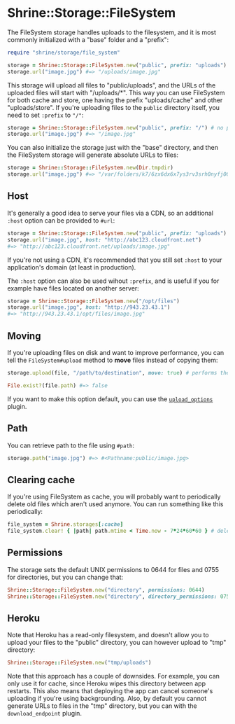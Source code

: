 # Shrine::Storage::FileSystem

The FileSystem storage handles uploads to the filesystem, and it is most
commonly initialized with a "base" folder and a "prefix":

```rb
require "shrine/storage/file_system"

storage = Shrine::Storage::FileSystem.new("public", prefix: "uploads")
storage.url("image.jpg") #=> "/uploads/image.jpg"
```

This storage will upload all files to "public/uploads", and the URLs of the
uploaded files will start with "/uploads/\*". This way you can use FileSystem
for both cache and store, one having the prefix "uploads/cache" and other
"uploads/store". If you're uploading files to the `public` directory itself,
you need to set `:prefix` to `"/"`:

```rb
storage = Shrine::Storage::FileSystem.new("public", prefix: "/") # no prefix
storage.url("image.jpg") #=> "/image.jpg"
```

You can also initialize the storage just with the "base" directory, and then
the FileSystem storage will generate absolute URLs to files:

```rb
storage = Shrine::Storage::FileSystem.new(Dir.tmpdir)
storage.url("image.jpg") #=> "/var/folders/k7/6zx6dx6x7ys3rv3srh0nyfj00000gn/T/image.jpg"
```

## Host

It's generally a good idea to serve your files via a CDN, so an additional
`:host` option can be provided to `#url`:

```rb
storage = Shrine::Storage::FileSystem.new("public", prefix: "uploads")
storage.url("image.jpg", host: "http://abc123.cloudfront.net")
#=> "http://abc123.cloudfront.net/uploads/image.jpg"
```

If you're not using a CDN, it's recommended that you still set `:host` to your
application's domain (at least in production).

The `:host` option can also be used wihout `:prefix`, and is useful if you for
example have files located on another server:

```rb
storage = Shrine::Storage::FileSystem.new("/opt/files")
storage.url("image.jpg", host: "http://943.23.43.1")
#=> "http://943.23.43.1/opt/files/image.jpg"
```

## Moving

If you're uploading files on disk and want to improve performance, you can tell
the `FileSystem#upload` method to **move** files instead of copying them:

```rb
storage.upload(file, "/path/to/destination", move: true) # performs the `mv` command

File.exist?(file.path) #=> false
```

If you want to make this option default, you can use the
[`upload_options`][upload_options] plugin.

## Path

You can retrieve path to the file using `#path`:

```rb
storage.path("image.jpg") #=> #<Pathname:public/image.jpg>
```

## Clearing cache

If you're using FileSystem as cache, you will probably want to periodically
delete old files which aren't used anymore. You can run something like this
periodically:

```rb
file_system = Shrine.storages[:cache]
file_system.clear! { |path| path.mtime < Time.now - 7*24*60*60 } # delete files older than 1 week
```

## Permissions

The storage sets the default UNIX permissions to 0644 for files and 0755 for
directories, but you can change that:

```rb
Shrine::Storage::FileSystem.new("directory", permissions: 0644)
Shrine::Storage::FileSystem.new("directory", directory_permissions: 0755)
```

## Heroku

Note that Heroku has a read-only filesystem, and doesn't allow you to upload
your files to the "public" directory, you can however upload to "tmp"
directory:

```rb
Shrine::Storage::FileSystem.new("tmp/uploads")
```

Note that this approach has a couple of downsides. For example, you can only
use it for cache, since Heroku wipes this directory between app restarts. This
also means that deploying the app can cancel someone's uploading if you're
using backgrounding. Also, by default you cannot generate URLs to files in the
"tmp" directory, but you can with the `download_endpoint` plugin.

[upload_options]: /doc/plugins/upload_options.md#readme
